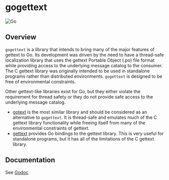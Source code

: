 # gogettext

![Go](https://github.com/taylor-s-dean/gogettext/workflows/Go/badge.svg?branch=master)

## Overview

`gogettext` is a library that intends to bring many of the major features of gettext to Go. Its development was driven by the need to have a thread-safe localization library that uses the gettext Portable Object (.po) file format while providing access to the underlying message catalog to the consumer. The C gettext library was originally intended to be used in standalone programs rather than distributed environments. `gogettext` is designed to be free of environmental constraints.

Other gettext-like libraries exist for Go, but they either violate the requirement for thread safety or they do not provide safe access to the underlying message catalog. 

* [gotext](https://github.com/leonelquinteros/gotext) is the most similar library and should be considered as an alternative to `gogettext`. It is thread-safe and emulates much of the C gettext library functionality while freeing itself from many of the environmental constraints of gettext.
* [gettext](https://github.com/gosexy/gettext) provides Go bindings to the gettext library. This is very useful for standalone programs, but it has all of the limitations of the C gettext library.

## Documentation

See [Godoc](https://pkg.go.dev/github.com/taylor-s-dean/gogettext)
